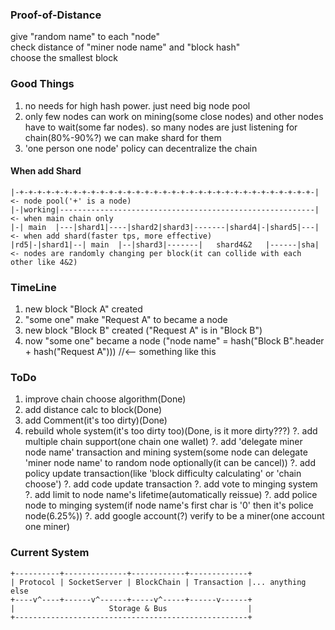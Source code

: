 ### Proof-of-Distance
give "random name" to each "node"<br/>
check distance of "miner node name" and "block hash"<br/>
choose the smallest block<br/>

### Good Things
1. no needs for high hash power. just need big node pool
2. only few nodes can work on mining(some close nodes) and other nodes have to wait(some far nodes).
	so many nodes are just listening for chain(80%-90%?)
	we can make shard for them
3. 'one person one node' policy can decentralize the chain

#### When add Shard
	|-+-+-+-+-+-+-+-+-+-+-+-+-+-+-+-+-+-+-+-+-+-+-+-+-+-+-+-+-+-+-+-+-+-| <- node pool('+' is a node)
	|-|working|---------------------------------------------------------| <- when main chain only
	|-| main  |---|shard1|----|shard2|shard3|-------|shard4|-|shard5|---| <- when add shard(faster tps, more effective)
	|rd5|-|shard1|--| main  |--|shard3|-------|   shard4&2   |------|sha| <- nodes are randomly changing per block(it can collide with each other like 4&2)

### TimeLine
1. new block "Block A" created
2. "some one" make "Request A" to became a node
3. new block "Block B" created ("Request A" is in "Block B")
4. now "some one" became a node ("node name" = hash("Block B".header + hash("Request A"))) //<-- something like this

### ToDo
1. improve chain choose algorithm(Done)
2. add distance calc to block(Done)
3. add Comment(it's too dirty)(Done)
4. rebuild whole system(it's too dirty too)(Done, is it more dirty???)
?. add multiple chain support(one chain one wallet)
?. add 'delegate miner node name' transaction and mining system(some node can delegate 'miner node name' to random node optionally(it can be cancel))
?. add policy update transaction(like 'block difficulty calculating' or 'chain choose')
?. add code update transaction
?. add vote to minging system
?. add limit to node name's lifetime(automatically reissue)
?. add police node to minging system(if node name's first char is '0' then it's police node(6.25%))
?. add google account(?) verify to be a miner(one account one miner)

### Current System
	+----------+--------------+------------+-------------+
	| Protocol | SocketServer | BlockChain | Transaction |... anything else
	+----v^----+------v^------+-----v^-----+------v------+ 
	|                     Storage & Bus                  |
	+----------------------------------------------------+